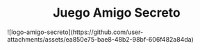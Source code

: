 <h1 align="center">Juego Amigo Secreto</h1>
![logo-amigo-secreto](https://github.com/user-attachments/assets/ea850e75-bae8-48b2-98bf-606f482a84da)
